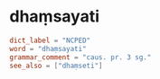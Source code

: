 # dhaṃsayati

``` toml
dict_label = "NCPED"
word = "dhaṃsayati"
grammar_comment = "caus. pr. 3 sg."
see_also = ["dhaṃseti"]
```

